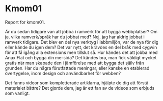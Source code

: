 Kmom01
===============================

Report for kmom01.

Är du sedan tidigare van att jobba i ramverk för att bygga webbplatser? Om ja, vilka ramverk/språk har du jobbat med?
Nej, jag har aldrig jobbat i ramverk tidigare.
Det blev en del nya verktyg i labbmiljön, var de nya för dig eller kände du igen dem?
Det var nytt, det krävdes en del bråk med cygwin för att få igång alla extensions men tillslut så.
Hur kändes det att jobba med Anax Flat och bygga din me-sida?
Det kändes bra, man fick väldigt mycket gratis när man skapade den i jämförelse med att bygga det själv från grunden.
Har du några förutfattade meningar, eller kanske en etablerad övertygelse, inom design och användbarhet för webben?

Det fanns videor som kompletterade artiklarna, hjälpte de dig att förstå materialet bättre?
Det gjorde dem, jag är ett fan av de videos som erbjuds som vanligt.
